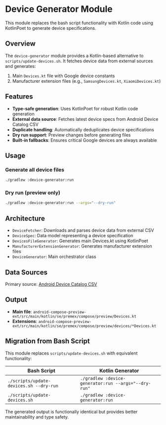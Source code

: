 # Device Generator Module

This module replaces the bash script functionality with Kotlin code using KotlinPoet to generate device specifications.

## Overview

The `device-generator` module provides a Kotlin-based alternative to `scripts/update-devices.sh`. It fetches device data from external sources and generates:

1. Main `Devices.kt` file with Google device constants
2. Manufacturer extension files (e.g., `SamsungDevices.kt`, `XiaomiDevices.kt`)

## Features

- **Type-safe generation**: Uses KotlinPoet for robust Kotlin code generation
- **External data source**: Fetches latest device specs from Android Device Catalog CSV
- **Duplicate handling**: Automatically deduplicates device specifications
- **Dry run support**: Preview changes before generating files
- **Built-in fallbacks**: Ensures critical Google devices are always available

## Usage

### Generate all device files
```bash
./gradlew :device-generator:run
```

### Dry run (preview only)
```bash  
./gradlew :device-generator:run --args="--dry-run"
```

## Architecture

- `DeviceFetcher`: Downloads and parses device data from external CSV
- `DeviceSpec`: Data model representing a device specification
- `DevicesFileGenerator`: Generates main Devices.kt using KotlinPoet
- `ManufacturerExtensionGenerator`: Generates manufacturer extension files
- `DeviceGenerator`: Main orchestrator class

## Data Sources

Primary source: [Android Device Catalog CSV](https://raw.githubusercontent.com/hossain-khan/android-device-catalog-parser/refs/heads/main/lib/src/test/resources/android-devices-catalog.csv)

## Output

- **Main file**: `android-compose-preview-ext/src/main/kotlin/se/premex/compose/preview/Devices.kt`
- **Extensions**: `android-compose-preview-ext/src/main/kotlin/se/premex/compose/preview/devices/*Devices.kt`

## Migration from Bash Script

This module replaces `scripts/update-devices.sh` with equivalent functionality:

| Bash Script | Kotlin Generator |
|-------------|------------------|
| `./scripts/update-devices.sh --dry-run` | `./gradlew :device-generator:run --args="--dry-run"` |
| `./scripts/update-devices.sh` | `./gradlew :device-generator:run` |

The generated output is functionally identical but provides better maintainability and type safety.